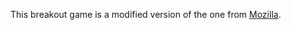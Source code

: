 This breakout game is a modified version of the one from [Mozilla](https://developer.mozilla.org/en-US/docs/Games/Tutorials/2D_Breakout_game_pure_JavaScript).
